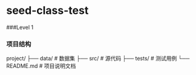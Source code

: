 # seed-class-test

###Level 1

### 项目结构
project/
├── data/         # 数据集
├── src/          # 源代码
├── tests/        # 测试用例
└── README.md     # 项目说明文档

